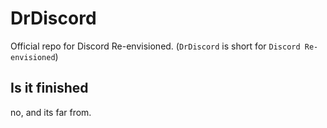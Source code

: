# DrDiscord
Official repo for Discord Re-envisioned. (`DrDiscord` is short for `Discord Re-envisioned`)

## Is it finished
no, and its far from.